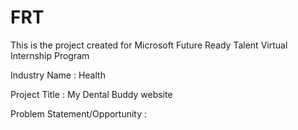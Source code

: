 # FRT
This is the project created for Microsoft Future Ready Talent Virtual Internship Program

Industry Name : Health

Project Title : My Dental Buddy website

Problem Statement/Opportunity : 
